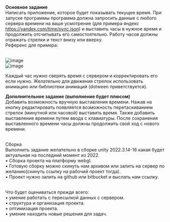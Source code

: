 <br>**Основное задание**
<br>Написать приложение, которое будет показывать текущее время. При запуске программы программа должна запросить данные с любого сервера времени на ваше усмотрение
(для примера яндекс https://yandex.com/time/sync.json) и выставить часы в нужное время и продолжить отсчитывать его самостоятельно.
Работу часов должны отражать стрелки и текст внизу или вверху.
<br>Референс для примера:

<br>![image](https://github.com/user-attachments/assets/ce325861-eea3-4bfb-a0af-18e984c8e4e5)
<br>![image](https://github.com/user-attachments/assets/e2a75915-f2db-43ab-943b-60ff7f25412a)

Каждый час нужно сверять время с сервером и корректировать его если нужно.
Желательно для движения стрелок использовать анимацию или библиотеки анимаций (dotween приветствуется).

**Дополнительное задание (выполнение будет плюсом)**
<br>Добавить возможность вручную выставления времени. Нажав на кнопку редактировать появляется возможность перетаскиванием стрелок (минутной или часовой) выставить время.
Также добавить выставление времени путем ввода с клавиатуры. После сохранения выставленного времени часы должны продолжить свой ход с нового времени.

<br>Сборка
<br>Выполнить задание желательно в сборке unity 2022.3.14-16 какая бyдет актуальная на последний момент из 2022.
<br>• Сборка проекта на платформу webgl.
<br>• Готовую сборку можно скинуть нам архивом или залить на сервер по желанию(скинуть ссылку на рабочий проект тогда).
<br>• Проект нужно залить на github или bitbucket и выслать нам ссылку.

<br>Что будет оцениваться прежде всего:
<br>• умение работать с пересылкой данных с сервером.
<br>• структура и организация проекта.
<br>• оптимизация проекта.
<br>• умение находить новые решения для задач.
